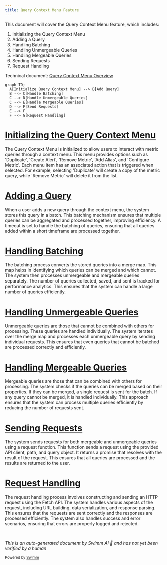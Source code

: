 ```yaml
---
title: Query Context Menu Feature
---
```

This document will cover the Query Context Menu feature, which includes:

1. Initializing the Query Context Menu
2. Adding a Query
3. Handling Batching
4. Handling Unmergeable Queries
5. Handling Mergeable Queries
6. Sending Requests
7. Request Handling

Technical document: <SwmLink doc-title="Query Context Menu Overview">[Query Context Menu Overview](/.swm/query-context-menu-overview.p58q0whr.sw.md)</SwmLink>

```mermaid
graph TD;
  A[Initialize Query Context Menu] --> B[Add Query]
  B --> C[Handle Batching]
  C --> D[Handle Unmergeable Queries]
  C --> E[Handle Mergeable Queries]
  D --> F[Send Requests]
  E --> F
  F --> G[Request Handling]
```

# [Initializing the Query Context Menu](https://app.swimm.io/repos/Z2l0aHViJTNBJTNBc2VudHJ5LWRlbW8tMSUzQSUzQVN3aW1tLURlbW8=/docs/p58q0whr#querycontextmenu-initialization)

The Query Context Menu is initialized to allow users to interact with metric queries through a context menu. This menu provides options such as 'Duplicate', 'Create Alert', 'Remove Metric', 'Add Alias', and 'Configure Metric'. Each menu item has an associated action that is triggered when selected. For example, selecting 'Duplicate' will create a copy of the metric query, while 'Remove Metric' will delete it from the list.

# [Adding a Query](https://app.swimm.io/repos/Z2l0aHViJTNBJTNBc2VudHJ5LWRlbW8tMSUzQSUzQVN3aW1tLURlbW8=/docs/p58q0whr#adding-a-query)

When a user adds a new query through the context menu, the system stores this query in a batch. This batching mechanism ensures that multiple queries can be aggregated and processed together, improving efficiency. A timeout is set to handle the batching of queries, ensuring that all queries added within a short timeframe are processed together.

# [Handling Batching](https://app.swimm.io/repos/Z2l0aHViJTNBJTNBc2VudHJ5LWRlbW8tMSUzQSUzQVN3aW1tLURlbW8=/docs/p58q0whr#handling-batching)

The batching process converts the stored queries into a merge map. This map helps in identifying which queries can be merged and which cannot. The system then processes unmergeable and mergeable queries separately. The number of queries collected, saved, and sent is tracked for performance analytics. This ensures that the system can handle a large number of queries efficiently.

# [Handling Unmergeable Queries](https://app.swimm.io/repos/Z2l0aHViJTNBJTNBc2VudHJ5LWRlbW8tMSUzQSUzQVN3aW1tLURlbW8=/docs/p58q0whr#handling-unmergeable-queries)

Unmergeable queries are those that cannot be combined with others for processing. These queries are handled individually. The system iterates over the merge map and processes each unmergeable query by sending individual requests. This ensures that even queries that cannot be batched are processed correctly and efficiently.

# [Handling Mergeable Queries](https://app.swimm.io/repos/Z2l0aHViJTNBJTNBc2VudHJ5LWRlbW8tMSUzQSUzQVN3aW1tLURlbW8=/docs/p58q0whr#handling-mergeable-queries)

Mergeable queries are those that can be combined with others for processing. The system checks if the queries can be merged based on their properties. If they can be merged, a single request is sent for the batch. If any query cannot be merged, it is handled individually. This approach ensures that the system can process multiple queries efficiently by reducing the number of requests sent.

# [Sending Requests](https://app.swimm.io/repos/Z2l0aHViJTNBJTNBc2VudHJ5LWRlbW8tMSUzQSUzQVN3aW1tLURlbW8=/docs/p58q0whr#sending-requests)

The system sends requests for both mergeable and unmergeable queries using a request function. This function sends a request using the provided API client, path, and query object. It returns a promise that resolves with the result of the request. This ensures that all queries are processed and the results are returned to the user.

# [Request Handling](https://app.swimm.io/repos/Z2l0aHViJTNBJTNBc2VudHJ5LWRlbW8tMSUzQSUzQVN3aW1tLURlbW8=/docs/p58q0whr#request-handling)

The request handling process involves constructing and sending an HTTP request using the Fetch API. The system handles various aspects of the request, including URL building, data serialization, and response parsing. This ensures that the requests are sent correctly and the responses are processed efficiently. The system also handles success and error scenarios, ensuring that errors are properly logged and rejected.

&nbsp;

*This is an auto-generated document by Swimm AI 🌊 and has not yet been verified by a human*

<SwmMeta version="3.0.0" repo-id="Z2l0aHViJTNBJTNBc2VudHJ5LWRlbW8tMSUzQSUzQVN3aW1tLURlbW8=" repo-name="sentry-demo-1" doc-type="product-flows"><sup>Powered by [Swimm](/)</sup></SwmMeta>
